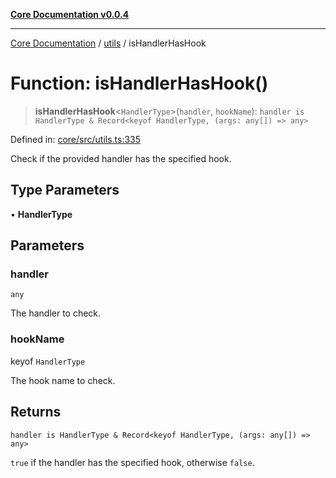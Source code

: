 [**Core Documentation v0.0.4**](../../README.md)

***

[Core Documentation](../../modules.md) / [utils](../README.md) / isHandlerHasHook

# Function: isHandlerHasHook()

> **isHandlerHasHook**\<`HandlerType`\>(`handler`, `hookName`): `handler is HandlerType & Record<keyof HandlerType, (args: any[]) => any>`

Defined in: [core/src/utils.ts:335](https://github.com/stonemjs/core/blob/4b1b931e44a5db2600109fa7ae2a8b532ed77730/src/utils.ts#L335)

Check if the provided handler has the specified hook.

## Type Parameters

• **HandlerType**

## Parameters

### handler

`any`

The handler to check.

### hookName

keyof `HandlerType`

The hook name to check.

## Returns

`handler is HandlerType & Record<keyof HandlerType, (args: any[]) => any>`

`true` if the handler has the specified hook, otherwise `false`.
